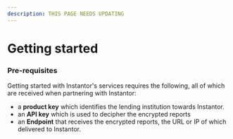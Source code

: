 ```yaml
---
description: THIS PAGE NEEDS UPDATING
---
```


# Getting started

### Pre-requisites

Getting started with Instantor's services requires the following, all of which are received when partnering with Instantor:

* a **product key** which identifies the lending institution towards Instantor.
* an **API key** which is used to decipher the encrypted reports
* an **Endpoint** that receives the encrypted reports, the URL or IP of which delivered to Instantor.


